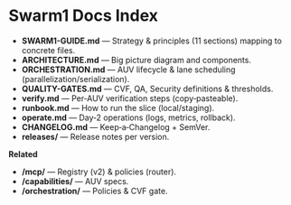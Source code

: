 # Swarm1 Docs Index

- **SWARM1-GUIDE.md** — Strategy & principles (11 sections) mapping to concrete files.
- **ARCHITECTURE.md** — Big picture diagram and components.
- **ORCHESTRATION.md** — AUV lifecycle & lane scheduling (parallelization/serialization).
- **QUALITY-GATES.md** — CVF, QA, Security definitions & thresholds.
- **verify.md** — Per‑AUV verification steps (copy‑pasteable).
- **runbook.md** — How to run the slice (local/staging).
- **operate.md** — Day‑2 operations (logs, metrics, rollback).
- **CHANGELOG.md** — Keep‑a‑Changelog + SemVer.
- **releases/** — Release notes per version.

**Related**

- **/mcp/** — Registry (v2) & policies (router).
- **/capabilities/** — AUV specs.
- **/orchestration/** — Policies & CVF gate.
